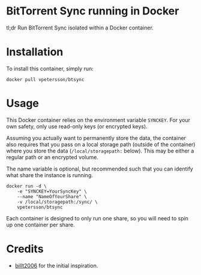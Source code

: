 # BitTorrent Sync running in Docker

tl;dr Run BitTorrent Sync isolated within a Docker container.

# Installation

To install this container, simply run:

    docker pull vpetersson/btsync

# Usage

This Docker container relies on the environment variable `SYNCKEY`. For your own safety, only use read-only keys (or encrypted keys).

Assuming you actually want to permanently store the data, the container also requires that you pass on a local storage path (outside of the container) where you store the data (`/local/storagepath:` below). This may be either a regular path or an encrypted volume.

The name variable is optional, but recommended such that you can identify what share the instance is running.

    docker run -d \
        -e "SYNCKEY=YourSyncKey" \
        --name "NameOfYourShare" \
        -v /local/storagepath:/sync/ \
        vpetersson/btsync

Each container is designed to only run one share, so you will need to spin up one container per share.

# Credits

 * [billt2006](https://github.com/billt2006/docker-btsync) for the initial inspiration.
